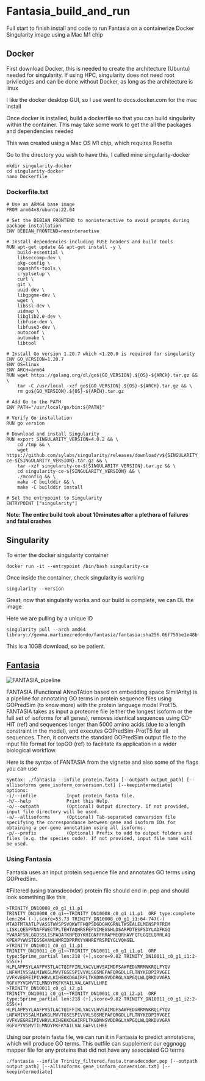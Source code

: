 # Fantasia_build_and_run
Full start to finish install and code to run Fantasia on a containerize Docker Singularity image using a Mac M1 chip

## Docker
First download Docker, this is needed to create the architecture (Ubuntu) needed for singularity. If using HPC, singularity does not need root priviledges and can be done without Docker, as long as the architecture is linux

I like the docker desktop GUI, so I use went to docs.docker.com for the mac install

Once docker is installed, build a dockerfile so that you can build singularity within the container. This may take some work to get the all the packages and dependencies needed

This was created using a Mac OS M1 chip, which requires Rosetta

Go to the directory you wish to have this, I called mine singularity-docker

```
mkdir singularity-docker
cd singularity-docker
nano Dockerfile
```

### Dockerfile.txt
```
# Use an ARM64 base image
FROM arm64v8/ubuntu:22.04

# Set the DEBIAN_FRONTEND to noninteractive to avoid prompts during package installation
ENV DEBIAN_FRONTEND=noninteractive

# Install dependencies including FUSE headers and build tools
RUN apt-get update && apt-get install -y \
    build-essential \
    libseccomp-dev \
    pkg-config \
    squashfs-tools \
    cryptsetup \
    curl \
    git \
    uuid-dev \
    libgpgme-dev \
    wget \
    libssl-dev \
    uidmap \
    libglib2.0-dev \
    libfuse-dev \
    libfuse3-dev \
    autoconf \
    automake \
    libtool

# Install Go version 1.20.7 which <1.20.0 is required for singularity
ENV GO_VERSION=1.20.7
ENV OS=linux
ENV ARCH=arm64
RUN wget https://golang.org/dl/go${GO_VERSION}.${OS}-${ARCH}.tar.gz && \
    tar -C /usr/local -xzf go${GO_VERSION}.${OS}-${ARCH}.tar.gz && \
    rm go${GO_VERSION}.${OS}-${ARCH}.tar.gz

# Add Go to the PATH
ENV PATH="/usr/local/go/bin:${PATH}"

# Verify Go installation
RUN go version

# Download and install Singularity
RUN export SINGULARITY_VERSION=4.0.2 && \
    cd /tmp && \
    wget https://github.com/sylabs/singularity/releases/download/v${SINGULARITY_VERSION}/singularity-ce-${SINGULARITY_VERSION}.tar.gz && \
    tar -xzf singularity-ce-${SINGULARITY_VERSION}.tar.gz && \
    cd singularity-ce-${SINGULARITY_VERSION} && \
    ./mconfig && \
    make -C builddir && \
    make -C builddir install

# Set the entrypoint to Singularity
ENTRYPOINT ["singularity"]
```
**Note: The entire build took about 10minutes after a plethora of failures and fatal crashes**

## Singularity

To enter the docker singularity container

```
docker run -it --entrypoint /bin/bash singularity-ce
```

Once inside the container, check singularity is working

```
singularity --version
```

Great, now that singularity works and our build is complete, we can DL the image

Here we are pulling by a unique ID

```
singularity pull --arch amd64 library://gemma.martinezredondo/fantasia/fantasia:sha256.06f759be1e48bf4f72aed0d4bb4fe2fd6e05774bb58131b131f0128c7b0efc84
```

This is a 10GB download, so be patient. 

## [Fantasia](https://github.com/MetazoaPhylogenomicsLab/FANTASIA?tab=readme-ov-file)
![FANTASIA_pipeline](https://github.com/user-attachments/assets/c8d464ad-a3bd-4031-80cc-8c4d46917218)

FANTASIA (Functional ANnoTAtion based on embedding space SImilArity) is a pipeline for annotating GO terms in protein sequence files using GOPredSim (to know more) with the protein language model ProtT5. FANTASIA takes as input a proteome file (either the longest isoform or the full set of isoforms for all genes), removes identical sequences using CD-HIT (ref) and sequences longer than 5000 amino acids (due to a length constraint in the model), and executes GOPredSim-ProtT5 for all sequences. Then, it converts the standard GOPredSim output file to the input file format for topGO (ref) to facilitate its application in a wider biological workflow.

Here is the syntax of FANTASIA from the vignette and also some of the flags you can use
```
Syntax: ./fantasia --infile protein.fasta [--outpath output_path] [--allisoforms gene_isoform_conversion.txt] [--keepintermediate]
options:
-i/--infile           Input protein fasta file.
-h/--help             Print this Help.
-o/--outpath          (Optional) Output directory. If not provided, input file directory will be used.
-a/--allisoforms      (Optional) Tab-separated conversion file specifying the correspondance between gene and isoform IDs for obtaining a per-gene annotation using all isoforms.
-p/--prefix           (Optional) Prefix to add to output folders and files (e.g. the species code). If not provided, input file name will be used.
```

### Using Fantasia
Fantasia uses an input protein sequence file and annotates GO terms using GOPredSim. 

#Filtered (using transdecoder) protein file should end in .pep and should look something like this
```
>TRINITY_DN10008_c0_g1_i1.p1 TRINITY_DN10008_c0_g1~~TRINITY_DN10008_c0_g1_i1.p1  ORF type:complete len:264 (-),score=53.73 TRINITY_DN10008_c0_g1_i1:64-747(-)
MTADTMTAATLPVASSTWVSPSVQKWTFHQPSDGDGHKGRNLTWSEALELMENSPRFREM
LISKLQESPFNAFFWECTPLTEHTAQHRSFEFVIMEGSHLDSARPDTESFSDYLADFKGQ
PVARAFSNLGGDSSLISPAQATKNPEDYKHIGNFFRRAPMEQRHAVFQTLGQELQRRLAQ
KPEAPYWVSTEGSGVAWLHMRIDPRPKYYHHREYRSPEYGLVQKGEL
>TRINITY_DN10011_c0_g1_i1.p1 TRINITY_DN10011_c0_g1~~TRINITY_DN10011_c0_g1_i1.p1  ORF type:5prime_partial len:218 (+),score=9.82 TRINITY_DN10011_c0_g1_i1:2-655(+)
HLPLAPPSYLAAFPVSTLACTQIFFIRLYACVLHVSAIMDFSAWFEDVRRMNKRQLFYQV
LNFAMIVSSALMIWKGLMVVTGSESPIVVVLSGSMEPAFQRGDLLFLTNYKEDPIRVGEI
VVFKVEGREIPIVHRVLKIHEKKDGAIRFLTKGDNNSVDDRGLYAPGQLWLQRKDVVGRA
RGFVPYVGMVTILMNDYPKFKYAILVALGAFVLLHRE
>TRINITY_DN10011_c0_g1_i2.p1 TRINITY_DN10011_c0_g1~~TRINITY_DN10011_c0_g1_i2.p1  ORF type:5prime_partial len:218 (+),score=9.82 TRINITY_DN10011_c0_g1_i2:2-655(+)
HLPLAPPSYLAAFPVSTLACTQIFFIRLYACVLHVSAIMDFSAWFEDVRRMNKRQLFYQV
LNFAMIVSSALMIWKGLMVVTGSESPIVVVLSGSMEPAFQRGDLLFLTNYKEDPIRVGEI
VVFKVEGREIPIVHRVLKIHEKKDGAIRFLTKGDNNSVDDRGLYAPGQLWLQRKDVVGRA
RGFVPYVGMVTILMNDYPKFKYAILVALGAFVLLHRE
```

Using our protein fasta file, we can run it in Fantasia to predict annotations, which will produce GO terms. This outfile can supplement our eggnogg mapper file for any proteins that did not have any associated GO terms

```
./fantasia --infile Trinity_filtered.fasta.transdecoder.pep [--outpath output_path] [--allisoforms gene_isoform_conversion.txt] [--keepintermediate]
```


